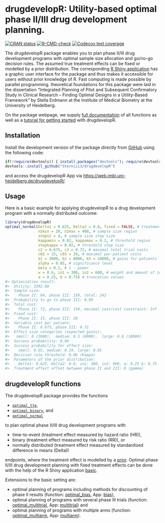 
<!-- README.md is generated from README.Rmd. Please edit that file -->

# drugdevelopR: Utility-based optimal phase II/III drug development planning.

<!-- badges: start -->

[![CRAN
status](https://www.r-pkg.org/badges/version/drugdevelopR)](https://CRAN.R-project.org/package=drugdevelopR)
[![R-CMD-check](https://github.com/Sterniii3/drugdevelopR/workflows/R-CMD-check/badge.svg)](https://github.com/Sterniii3/drugdevelopR/actions)
[![Codecov test
coverage](https://codecov.io/gh/Sterniii3/drugdevelopR/branch/master/graph/badge.svg)](https://app.codecov.io/gh/Sterniii3/drugdevelopR?branch=master)
<!-- badges: end -->

The drugdevelopR package enables you to plan phase II/III drug
development programs with optimal sample size allocation and go/no-go
decision rules. The assumed true treatment effects can be fixed or
modelled by a prior distribution. The corresponding [R Shiny
application](https://web.imbi.uni-heidelberg.de/drugdevelopR/) has a
graphic user interface for the package and thus makes it accessible for
users without prior knowledge of R. Fast computing is made possible by
parallel programming. theoretical foundations for this package were laid
in the dissertation “Integrated Planning of Pilot and Subsequent
Confirmatory Study in Clinical Research – Finding Optimal Designs in a
Utility-Based Framework” by Stella Erdmann at the Institute of Medical
Biometry at the University of Heidelberg.

On the package webpage, we supply [full
documentation](https://sterniii3.github.io/drugdevelopR/reference/index.html)
of all functions as well as a [tutorial for getting
started](https://sterniii3.github.io/drugdevelopR/articles/Introduction-to-drugdevelopR.html)
with drugdevelopR.

## Installation

Install the development version of the package directly from
[GitHub](https://github.com/Sterniii3/drugdevelopR/) using the following
code:

``` r
if(!require(devtools)) { install.packages("devtools"); require(devtools)} 
devtools::install_github("Sterniii3/drugdevelopR")
```

and access the drugdevelopR App via
<https://web.imbi.uni-heidelberg.de/drugdevelopR/>.

## Usage

Here is a basic example for applying drugdevelopR to a drug development
program with a normally distributed outcome:

``` r
library(drugdevelopR)
optimal_normal(Delta1 = 0.625, Delta2 = 0.8, fixed = FALSE, # treatment effect
               n2min = 20, n2max = 400, # sample size region
               stepn2 = 4, # sample size step size
               kappamin = 0.02, kappamax = 0.2, # threshold region
               stepkappa = 0.02, # threshold step size
               c2 = 0.675, c3 = 0.72, # maximal total trial costs
               c02 = 15, c03 = 20, # maximal per-patient costs
               b1 = 3000, b2 = 8000, b3 = 10000, # gains for patients
               alpha = 0.05, # significance level
               beta = 0.1, # 1 - power
               w = 0.6, in1 = 300, in2 = 600, # weight and amount of information
               a = 0.25, b = 0.75) # truncation values
#> Optimization result:
#>  Utility: 3392.88
#>  Sample size:
#>    Phase II: 84, phase III: 158, total: 242
#>  Probability to go to phase III: 0.99
#>  Total cost:
#>    Phase II: 72, phase III: 134, maximal cost/cost constraint: Inf
#>  Fixed cost:
#>    Phase II: 15, phase III: 20
#>  Variable cost per patient:
#>    Phase II: 0.675, phase III: 0.72
#>  Effect size categories (expected gains):
#>   small: 0 (3000),  medium: 0.5 (8000),  large: 0.8 (10000)
#>  Success probability: 0.86
#>  Success probability for effect size:
#>    small: 0.65, medium: 0.19, large: 0.01
#>  Decision rule threshold: 0.06 (Kappa) 
#>  Parameters of the prior distribution: 
#>    Delta1: 0.625, Delta2: 0.8, in1: 300, in2: 600, a: 0.25 b: 0.75
#>  Treatment effect offset between phase II and III: 0 (gamma)
```

## drugdevelopR functions

The drugdevelopR package provides the functions

- [`optimal_tte`](https://sterniii3.github.io/drugdevelopR/reference/optimal_tte.html),
- [`optimal_binary`](https://sterniii3.github.io/drugdevelopR/reference/optimal_binary.html),
  and
- [`optimal_normal`](https://sterniii3.github.io/drugdevelopR/reference/optimal_normal.html)

to plan optimal phase II/III drug development programs with

- time-to-event (treatment effect measured by hazard ratio (HR)),
- binary (treatment effect measured by risk ratio (RR)), or
- normally distributed (treatment effect measured by standardized
  difference in means (Delta))

endpoints, where the treatment effect is modelled by a
[prior](https://web.imbi.uni-heidelberg.de/prior/). Optimal phase II/III
drug development planning with fixed treatment effects can be done with
the help of the R Shiny application
[basic](https://web.imbi.uni-heidelberg.de/basic/).

Extensions to the basic setting are:

- optimal planning of programs including methods for discounting of
  phase II results (function:
  [optimal_bias](https://sterniii3.github.io/drugdevelopR/reference/optimal_bias.html),
  App: [bias](https://web.imbi.uni-heidelberg.de/bias/)),
- optimal planning of programs with several phase III trials (function:
  [optimal_multitrial](https://sterniii3.github.io/drugdevelopR/reference/optimal_multitrial.html),
  App: [multitrial](https://web.imbi.uni-heidelberg.de/multitrial/)) and
- optimal planning of programs with multiple arms (function:
  [optimal_multiarm](https://sterniii3.github.io/drugdevelopR/reference/optimal_multiarm.html),
  App: [multiarm](https://web.imbi.uni-heidelberg.de/multiarm/)).
